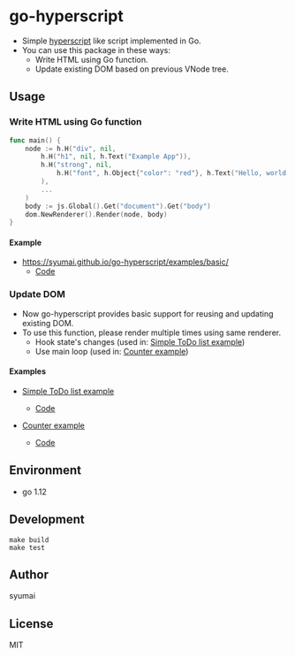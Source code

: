 # go-hyperscript

* Simple [hyperscript](https://github.com/hyperhype/hyperscript) like script implemented in Go.
* You can use this package in these ways:
  - Write HTML using Go function.
  - Update existing DOM based on previous VNode tree.

## Usage

### Write HTML using Go function

```go
func main() {
	node := h.H("div", nil,
		h.H("h1", nil, h.Text("Example App")),
		h.H("strong", nil,
			h.H("font", h.Object{"color": "red"}, h.Text("Hello, world!")),
		),
		...
	)
	body := js.Global().Get("document").Get("body")
	dom.NewRenderer().Render(node, body)
}
```

#### Example

* https://syumai.github.io/go-hyperscript/examples/basic/
  - [Code](https://github.com/syumai/go-hyperscript/tree/master/examples/basic/main.go)

### Update DOM

* Now go-hyperscript provides basic support for reusing and updating existing DOM.
* To use this function, please render multiple times using same renderer.
  - Hook state's changes (used in: [Simple ToDo list example](https://syumai.github.io/go-hyperscript/examples/simpletodo/))
  - Use main loop (used in: [Counter example](https://syumai.github.io/go-hyperscript/examples/counter/))

#### Examples

* [Simple ToDo list example](https://syumai.github.io/go-hyperscript/examples/simpletodo/)
  - [Code](https://github.com/syumai/go-hyperscript/tree/master/examples/simpletodo/main.go)

* [Counter example](https://syumai.github.io/go-hyperscript/examples/counter/)
  - [Code](https://github.com/syumai/go-hyperscript/tree/master/examples/counter/main.go)


## Environment

* go 1.12

## Development

```console
make build
make test
```

## Author

syumai

## License

MIT
